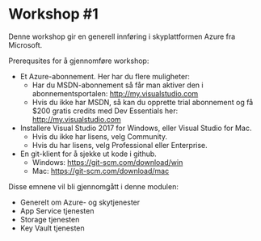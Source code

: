 # Workshop #1

Denne workshop gir en generell innføring i skyplattformen Azure fra Microsoft.

Prerequsites for å gjennomføre workshop:
* Et Azure-abonnement. Her har du flere muligheter:
  * Har du MSDN-abonnement så får man aktiver den i abonnementsportalen: http://my.visualstudio.com
  * Hvis du ikke har MSDN, så kan du opprette trial abonnement og få $200 gratis credits med Dev Essentials her: http://my.visualstudio.com
* Installere Visual Studio 2017 for Windows, eller Visual Studio for Mac. 
  * Hvis du ikke har lisens, velg Community.
  * Hvis du har lisens, velg Professional eller Enterprise.
* En git-klient for å sjekke ut kode i github.
  * Windows: https://git-scm.com/download/win
  * Mac: https://git-scm.com/download/mac

Disse emnene vil bli gjennomgått i denne modulen:
* Generelt om Azure- og skytjenester
* App Service tjenesten
* Storage tjenesten
* Key Vault tjenesten